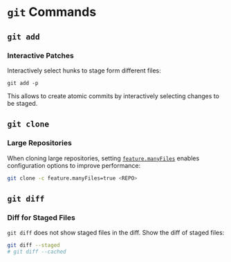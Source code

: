 # `git` Commands

## `git add`

### Interactive Patches

Interactively select hunks to stage form different files:

```
git add -p
```

This allows to create atomic commits by interactively selecting changes to be staged.

## `git clone`

### Large Repositories

When cloning large repositories, setting [`feature.manyFiles`](https://www.git-scm.com/docs/git-config/2.25.2#Documentation/git-config.txt-featuremanyFiles) enables configuration options to improve performance:

```bash
git clone -c feature.manyFiles=true <REPO>
```

## `git diff`

### Diff for Staged Files

`git diff` does not show staged files in the diff. Show the diff of staged files:

```bash
git diff --staged
# git diff --cached

```
